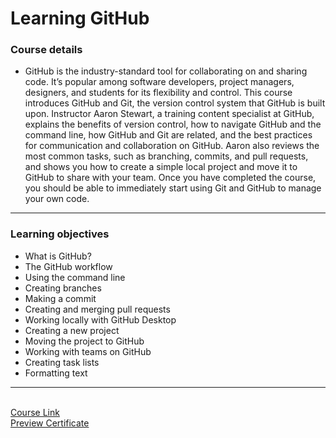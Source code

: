 # Learning GitHub
### Course details

- GitHub is the industry-standard tool for collaborating on and sharing code. It’s popular among software developers, project managers, designers, and students for its flexibility and control. This course introduces GitHub and Git, the version control system that GitHub is built upon. Instructor Aaron Stewart, a training content specialist at GitHub, explains the benefits of version control, how to navigate GitHub and the command line, how GitHub and Git are related, and the best practices for communication and collaboration on GitHub. Aaron also reviews the most common tasks, such as branching, commits, and pull requests, and shows you how to create a simple local project and move it to GitHub to share with your team. Once you have completed the course, you should be able to immediately start using Git and GitHub to manage your own code.
---
  
### Learning objectives
- What is GitHub?
- The GitHub workflow
- Using the command line
- Creating branches
- Making a commit
- Creating and merging pull requests
- Working locally with GitHub Desktop
- Creating a new project
- Moving the project to GitHub
- Working with teams on GitHub
- Creating task lists
- Formatting text 
---------------------------------------
<br> [Course Link](https://www.linkedin.com/learning/learning-github/version-control-and-collaboration-with-github?autoplay=true)
<br> [Preview Certificate](https://www.linkedin.com/learning/certificates/44306016328f2b297c02475162f4bb3425ca9f9b78719f0c8935760697864a6b?trk=share_certificate)
